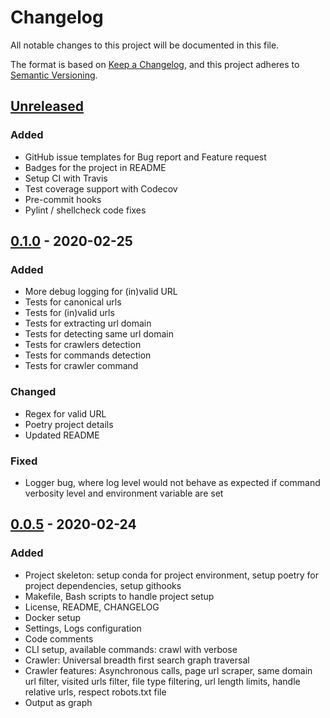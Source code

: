# Changelog

All notable changes to this project will be documented in this file.

The format is based on [Keep a Changelog](https://keepachangelog.com/en/1.0.0/),
and this project adheres to [Semantic Versioning](https://semver.org/spec/v2.0.0.html).

## [Unreleased]
### Added
- GitHub issue templates for Bug report and Feature request
- Badges for the project in README
- Setup CI with Travis
- Test coverage support with Codecov
- Pre-commit hooks
- Pylint / shellcheck code fixes

## [0.1.0] - 2020-02-25
### Added
- More debug logging for (in)valid URL
- Tests for canonical urls
- Tests for (in)valid urls
- Tests for extracting url domain
- Tests for detecting same url domain
- Tests for crawlers detection
- Tests for commands detection
- Tests for crawler command

### Changed
- Regex for valid URL
- Poetry project details
- Updated README

### Fixed
- Logger bug, where log level would not behave as expected if command verbosity level and environment variable are set

## [0.0.5] - 2020-02-24
### Added
- Project skeleton: setup conda for project environment, setup poetry for project dependencies, setup githooks
- Makefile, Bash scripts to handle project setup
- License, README, CHANGELOG
- Docker setup
- Settings, Logs configuration
- Code comments
- CLI setup, available commands: crawl with verbose
- Crawler: Universal breadth first search graph traversal
- Crawler features: Asynchronous calls, page url scraper, same domain url filter, visited urls filter, file type filtering, url length limits, handle relative urls, respect robots.txt file
- Output as graph

[Unreleased]: https://github.com/nichelia/ekrhizoc/compare/0.1.0...HEAD
[0.1.0]: https://github.com/nichelia/ekrhizoc/compare/0.0.5...0.1.0
[0.0.5]: https://github.com/nichelia/ekrhizoc/releases/tag/0.0.5
